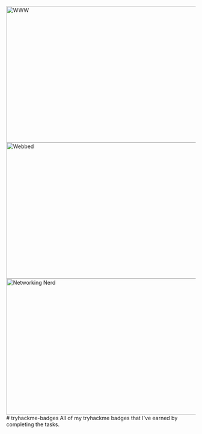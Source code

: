 <img width="700" height="362" alt="WWW" src="https://github.com/user-attachments/assets/45d50f28-0f2d-4923-a2d6-ed2f8d4bb0e9" />
<img width="700" height="362" alt="Webbed" src="https://github.com/user-attachments/assets/96e1b201-032f-48cc-8081-875b4a1cb744" />
<img width="700" height="362" alt="Networking Nerd" src="https://github.com/user-attachments/assets/02dbb767-abc5-4b33-98c6-d792780a4921" />
# tryhackme-badges
All of my tryhackme badges that I've earned by completing the tasks.
